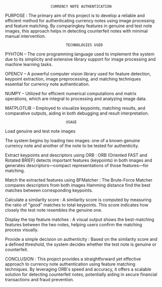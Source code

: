                          CURRENCY NOTE AUTHENTICATION

                         
PURPOSE : The primary aim of this project is to develop a reliable and efficient method for authenticating currency notes using image processing and feature matching. By comparingkey features in genuine and test note images, this approach helps in detecting counterfeit notes with minimal manual intervention.

                                TECHNOLOGIES USED


PYHTON – The core programming language used to implement the system due to its simplicity and extensive library support for image processing and machine learning tasks.

OPENCV – A powerful computer vision library used for feature detection, keypoint extraction, image preprocessing, and matching techniques essential for currency note authentication.

NUMPY – Utilized for efficient numerical computations and matrix operations, which are integral to processing and analyzing image data.

MATPLOTLIB – Employed to visualize keypoints, matching results, and comparative outputs, aiding in both debugging and result interpretation.


                                USAGE



Load genuine and test note images

The system begins by loading two images: one of a known genuine currency note and another of the note to be tested for authenticity.

Extract keypoints and descriptors using ORB : ORB (Oriented FAST and Rotated BRIEF) detects important features (keypoints) in both images and generates descriptors—compact representations of those features—for matching.

Match the extracted features using BFMatcher : The Brute-Force Matcher compares descriptors from both images Hamming distance find the best matches between corresponding keypoints.

Calculate a similarity score : A similarity score is computed by measuring the ratio of "good" matches to total keypoints. This score indicates how closely the test note resembles the genuine one.

Display the top feature matches : A visual output shows the best-matching features between the two notes, helping users confirm the matching process visually.

Provide a simple decision on authenticity : Based on the similarity score and a defined threshold, the system decides whether the test note is genuine or counterfeit.

CONCLUSION : This project provides a straightforward yet effective approach to currency note authentication using feature matching techniques. By leveraging ORB's speed and accuracy, it offers a scalable solution for detecting counterfeit notes, potentially aiding in secure financial transactions and fraud prevention.
